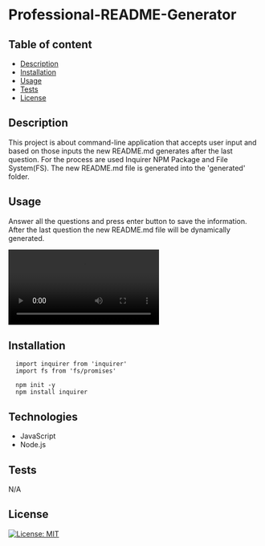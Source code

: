 # Professional-README-Generator

## Table of content
  - [Description](#description) 
  - [Installation](#installation)
  - [Usage](#usage)  
  - [Tests](#tests)
  - [License](#license)
  
  
## Description
  This project is about command-line application that accepts user input and based on those inputs the new README.md generates after the last question. For the process are used Inquirer NPM Package and File System(FS). The new README.md file is generated into the 'generated' folder.



## Usage
  Answer all the questions and press enter button to save the information. After the last question  the new   README.md file will be dynamically generated.

 
![](./demo/ReadmeGenerator.mp4)




## Installation
  ```node
    import inquirer from 'inquirer'
    import fs from 'fs/promises'
  ```

  ```node
    npm init -y
    npm install inquirer
  ```


## Technologies 
- JavaScript
- Node.js

## Tests  
  N/A

## License
  [![License: MIT](https://img.shields.io/badge/License-MIT-yellow.svg)](https://opensource.org/licenses/MIT) 